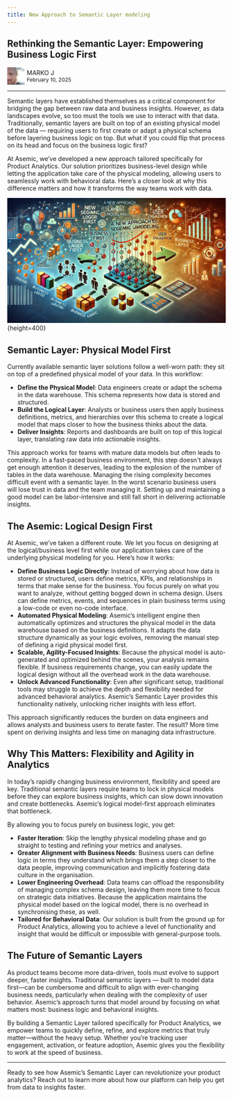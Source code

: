 ```yaml
---
title: New Approach to Semantic Layer modeling
---
```


## Rethinking the Semantic Layer: Empowering Business Logic First

<div style="display:flex; align-items:center;">
  <div>
    <a href="https://www.linkedin.com/in/marko-jevremovic-6b77471a/" style="display:flex; align-items:center; text-decoration:none;">
      <img src="./public/img/portrait/markoj.png" height="40px">
    </a>
  </div>
  <div style="display:flex; flex-direction:column; margin-left:5px;">
    <a href="https://www.linkedin.com/in/marko-jevremovic-6b77471a/" style="text-decoration:none;">
      <span>MARKO J</span>
    </a>
    <span style="font-size:12px;">February 10, 2025</span>
  </div>
</div>

---

Semantic layers have established themselves as a critical component for bridging the gap between raw data and business insights. However, as data landscapes evolve, so too must the tools we use to interact with that data. Traditionally, semantic layers are built on top of an existing physical model of the data — requiring users to first create or adapt a physical schema before layering business logic on top. But what if you could flip that process on its head and focus on the business logic first?

At Asemic, we’ve developed a new approach tailored specifically for Product Analytics. Our solution prioritizes business-level design while letting the application take care of the physical modeling, allowing users to seamlessly work with behavioral data. Here’s a closer look at why this difference matters and how it transforms the way teams work with data.

![hero image](./public/img/New-Approach-to%20Semantic-Layer-modeling.webp){height=400}

## Semantic Layer: Physical Model First

Currently available semantic layer solutions follow a well-worn path: they sit on top of a predefined physical model of your data. In this workflow:

-   **Define the Physical Model**: Data engineers create or adapt the schema in the data warehouse. This schema represents how data is stored and structured.
-   **Build the Logical Layer**: Analysts or business users then apply business definitions, metrics, and hierarchies over this schema to create a logical model that maps closer to how the business thinks about the data.
-   **Deliver Insights**: Reports and dashboards are built on top of this logical layer, translating raw data into actionable insights.

This approach works for teams with mature data models but often leads to complexity. In a fast-paced business environment, this step doesn't always get enough attention it deserves, leading to the explosion of the number of tables in the data warehouse. Managing the rising complexity becomes difficult event with a semantic layer. In the worst scenario business users will lose trust in data and the team managing it. Setting up and maintaining a good model can be labor-intensive and still fall short in delivering actionable insights.

## The Asemic: Logical Design First

At Asemic, we’ve taken a different route. We let you focus on designing at the logical/business level first while our application takes care of the underlying physical modeling for you. Here’s how it works:

-   **Define Business Logic Directly**: Instead of worrying about how data is stored or structured, users define metrics, KPIs, and relationships in terms that make sense for the business. You focus purely on what you want to analyze, without getting bogged down in schema design. Users can define metrics, events, and sequences in plain business terms using a low-code or even no-code interface.
-   **Automated Physical Modeling**: Asemic’s intelligent engine then automatically optimizes and structures the physical model in the data warehouse based on the business definitions. It adapts the data structure dynamically as your logic evolves, removing the manual step of defining a rigid physical model first.
-   **Scalable, Agility-Focused Insights**: Because the physical model is auto-generated and optimized behind the scenes, your analysis remains flexible. If business requirements change, you can easily update the logical design without all the overhead work in the data warehouse.
-   **Unlock Advanced Functionality**: Even after significant setup, traditional tools may struggle to achieve the depth and flexibility needed for advanced behavioral analytics. Asemic’s Semantic Layer provides this functionality natively, unlocking richer insights with less effort.

This approach significantly reduces the burden on data engineers and allows analysts and business users to iterate faster. The result? More time spent on deriving insights and less time on managing data infrastructure.

## Why This Matters: Flexibility and Agility in Analytics

In today’s rapidly changing business environment, flexibility and speed are key. Traditional semantic layers require teams to lock in physical models before they can explore business insights, which can slow down innovation and create bottlenecks. Asemic’s logical model-first approach eliminates that bottleneck.

By allowing you to focus purely on business logic, you get:

-   **Faster Iteration**: Skip the lengthy physical modeling phase and go straight to testing and refining your metrics and analyses.
-   **Greater Alignment with Business Needs**: Business users can define logic in terms they understand which brings them a step closer to the data people, improving communication and implicitly fostering data culture in the organisation.
-   **Lower Engineering Overhead**: Data teams can offload the responsibility of managing complex schema design, leaving them more time to focus on strategic data initiatives. Because the application maintains the physical model based on the logical model, there is no overhead in synchronising these, as well.
-   **Tailored for Behavioral Data**: Our solution is built from the ground up for Product Analytics, allowing you to achieve a level of functionality and insight that would be difficult or impossible with general-purpose tools.

## The Future of Semantic Layers

As product teams become more data-driven, tools must evolve to support deeper, faster insights. Traditional semantic layers — built to model data first—can be cumbersome and difficult to align with ever-changing business needs, particularly when dealing with the complexity of user behavior. Asemic’s approach turns that model around by focusing on what matters most: business logic and behavioral insights.

By building a Semantic Layer tailored specifically for Product Analytics, we empower teams to quickly define, refine, and explore metrics that truly matter—without the heavy setup. Whether you’re tracking user engagement, activation, or feature adoption, Asemic gives you the flexibility to work at the speed of business.

---

Ready to see how Asemic’s Semantic Layer can revolutionize your product analytics? Reach out to learn more about how our platform can help you get from data to insights faster.
